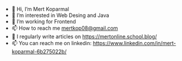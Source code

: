 - 👋 Hi, I’m Mert Koparmal
- 👀 I’m interested in Web Desing and Java 
- 🌱 I’m working for Frontend
- 📫 How to reach me mertkop08@gmail.com
- 📝 I regularly write articles on https://mertonline.school.blog/
- 📫 You can reach me on linkedin: https://www.linkedin.com/in/mert-koparmal-6b275022b/

<!---
mertkoparmal08/mertkoparmal08 is a ✨ special ✨ repository because its `README.md` (this file) appears on your GitHub profile.
You can click the Preview link to take a look at your changes.
--->
